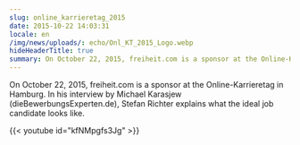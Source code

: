 ```yaml
---
slug: online_karrieretag_2015
date: 2015-10-22 14:03:31
locale: en
/img/news/uploads/: echo/Onl_KT_2015_Logo.webp
hideHeaderTitle: true
summary: On October 22, 2015, freiheit.com is a sponsor at the Online-Karrieretag in Hamburg. In his interview by Michael Karasjew (dieBewerbungsExperten.de), Stefan Richter explains what the ideal job candidate looks like.
---
```


On October 22, 2015, freiheit.com is a sponsor at the Online-Karrieretag in Hamburg. In his interview by Michael Karasjew (dieBewerbungsExperten.de), Stefan Richter explains what the ideal job candidate looks like.

{{< youtube id="kfNMpgfs3Jg" >}}